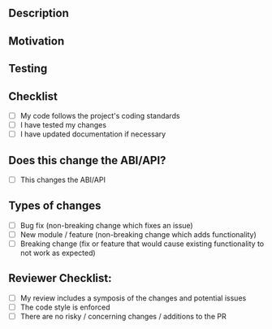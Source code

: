 ## Description

<!-- Describe your changes in detail -->

## Motivation

<!-- Why is this change required? What problem does it solve? -->

## Testing

<!-- How did you test these changes? -->

## Checklist

- [ ] My code follows the project's coding standards
- [ ] I have tested my changes
- [ ] I have updated documentation if necessary

## Does this change the ABI/API?

- [ ] This changes the ABI/API

<!-- If so, please describe how and what potential impact this may have -->

## Types of changes

<!--- What types of changes does your code introduce? Put an `x` in all the boxes that apply: -->

- [ ] Bug fix (non-breaking change which fixes an issue)
- [ ] New module / feature (non-breaking change which adds functionality)
- [ ] Breaking change (fix or feature that would cause existing functionality to not work as expected)

## Reviewer Checklist:

- [ ] My review includes a symposis of the changes and potential issues
- [ ] The code style is enforced
- [ ] There are no risky / concerning changes / additions to the PR
